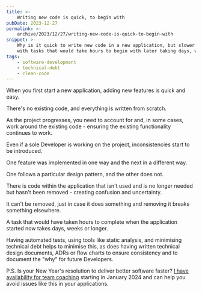 ```yaml
---
title: >-
    Writing new code is quick, to begin with
pubDate: 2023-12-27
permalink: >-
    archive/2023/12/27/writing-new-code-is-quick-to-begin-with
snippet: >-
    Why is it quick to write new code in a new application, but slower as the project progresses,
    with tasks that would take hours to begin with later taking days, weeks or longer.
tags:
    - software-development
    - technical-debt
    - clean-code
---
```


When you first start a new application, adding new features is quick and easy.

There's no existing code, and everything is written from scratch.

As the project progresses, you need to account for and, in some cases, work around the existing code - ensuring the existing functionality continues to work.

Even if a sole Developer is working on the project, inconsistencies start to be introduced.

One feature was implemented in one way and the next in a different way.

One follows a particular design pattern, and the other does not.

There is code within the application that isn't used and is no longer needed but hasn't been removed - creating confusion and uncertainty.

It can't be removed, just in case it does something and removing it breaks something elsewhere.

A task that would have taken hours to complete when the application started now takes days, weeks or longer.

Having automated tests, using tools like static analysis, and minimising technical debt helps to minimise this, as does having written technical design documents, ADRs or flow charts to ensure consistency and to document the "why" for future Developers.

P.S. Is your New Year's resolution to deliver better software faster? [I have availability for team coaching][team coaching] starting in January 2024 and can help you avoid issues like this in your applications.

[team coaching]: {{site.url}}/team-coaching
